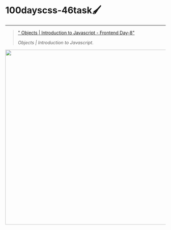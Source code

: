 # 100dayscss-46task🖌
----

>[" Objects | Introduction to Javascript - Frontend Day-8"]( https://www.youtube.com/watch?v=2eDK5zWjR64 "Frontend Day-8") 
>
>_Objects | Introduction to Javascript._

<img src="https://drive.google.com/uc?export=view&id=1D4F_Ys7_W-J0V5oRGwgvWZFuKNZ49UYV" width="540" height="550">
